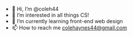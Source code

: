- 👋 Hi, I’m @coleh44
- 👀 I’m interested in all things CS!
- 🌱 I’m currently learning front-end web design
- 📫 How to reach me colehaynes44@gmail.com

<!---
coleh44/coleh44 is a ✨ special ✨ repository because its `README.md` (this file) appears on your GitHub profile.
You can click the Preview link to take a look at your changes.
--->
